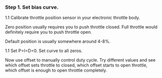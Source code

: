 
### Step 1. Set bias curve.


1.1 Calibrate throttle position sensor in your electronic throttle body.

Zero position usually requires you to push throttle closed. Full throttle would definitely require you to push throttle open.

Default position is usually somewhere around 4-8%.

1.1 Set P=I=D=0. Set curve to all zeros.

Now use offset to manually control duty cycle. Try different values and see which offset sets throttle to closed, which offset
starts to open throttle, which offset is enough to open throttle completely.
  


